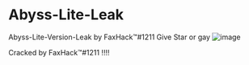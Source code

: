 # Abyss-Lite-Leak
Abyss-Lite-Version-Leak by FaxHack™#1211 Give Star or gay
![image](https://user-images.githubusercontent.com/56932944/123551960-f5307c00-d76b-11eb-886f-ffcbcde1333b.png)


Cracked by FaxHack™#1211 !!!!
